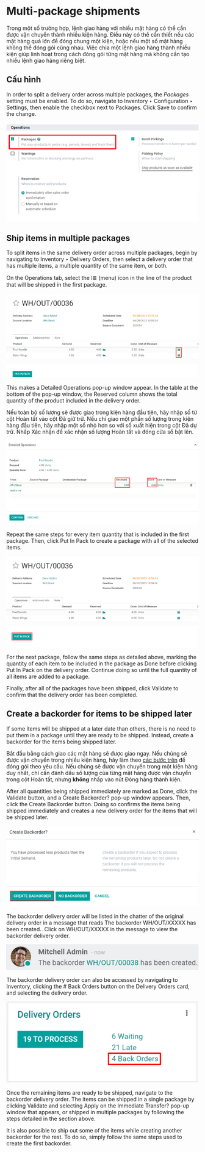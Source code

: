 # Multi-package shipments

Trong một số trường hợp, lệnh giao hàng với nhiều mặt hàng có thể cần được vận chuyển thành nhiều kiện hàng. Điều này có thể cần thiết nếu các mặt hàng quá lớn để đóng chung một kiện, hoặc nếu một số mặt hàng không thể đóng gói cùng nhau. Việc chia một lệnh giao hàng thành nhiều kiện giúp linh hoạt trong cách đóng gói từng mặt hàng mà không cần tạo nhiều lệnh giao hàng riêng biệt.

## Cấu hình

In order to split a delivery order across multiple packages, the *Packages* setting must be enabled.
To do so, navigate to Inventory ‣ Configuration ‣ Settings, then enable the
checkbox next to Packages. Click Save to confirm the change.

![The Packages setting on the Inventory app settings page.](../../../../../_images/packages-setting.png)

<a id="inventory-shipping-multiple-packages"></a>

## Ship items in multiple packages

To split items in the same delivery order across multiple packages, begin by navigating to
Inventory ‣ Delivery Orders, then select a delivery order that has multiple
items, a multiple quantity of the same item, or both.

On the Operations tab, select the ⁞≣ (menu) icon in the line of the product
that will be shipped in the first package.

![The menu icon for a product in a delivery order.](../../../../../_images/product-menu-icon.png)

This makes a Detailed Operations pop-up window appear. In the table at the bottom of the
pop-up window, the Reserved column shows the total quantity of the product included in
the delivery order.

Nếu toàn bộ số lượng sẽ được giao trong kiện hàng đầu tiên, hãy nhập số từ cột Hoàn tất vào cột Đã giữ trữ. Nếu chỉ giao một phần số lượng trong kiện hàng đầu tiên, hãy nhập một số nhỏ hơn so với số xuất hiện trong cột Đã dự trữ. Nhấp Xác nhận để xác nhận số lượng Hoàn tất và đóng cửa sổ bật lên.

![The Detailed Operations pop-up for a product in a delivery order.](../../../../../_images/detailed-operations1.png)

Repeat the same steps for every item quantity that is included in the first package. Then, click
Put In Pack to create a package with all of the selected items.

![The Put In Pack button on a delivery order.](../../../../../_images/put-in-pack1.png)

For the next package, follow the same steps as detailed above, marking the quantity of each item to
be included in the package as Done before clicking Put In Pack on the
delivery order. Continue doing so until the full quantity of all items are added to a package.

Finally, after all of the packages have been shipped, click Validate to confirm that the
delivery order has been completed.

## Create a backorder for items to be shipped later

If some items will be shipped at a later date than others, there is no need to put them in a package
until they are ready to be shipped. Instead, create a backorder for the items being shipped later.

Bắt đầu bằng cách giao các mặt hàng sẽ được giao ngay. Nếu chúng sẽ được vận chuyển trong nhiều kiện hàng, hãy làm theo [các bước trên](#inventory-shipping-multiple-packages) để đóng gói theo yêu cầu. Nếu chúng sẽ được vận chuyển trong một kiện hàng duy nhất, chỉ cần đánh dấu số lượng của từng mặt hàng được vận chuyển trong cột Hoàn tất, nhưng **không** nhấp vào nút Đóng hàng thành kiện.

After all quantities being shipped immediately are marked as Done, click the
Validate button, and a Create Backorder? pop-up window appears. Then, click
the Create Backorder button. Doing so confirms the items being shipped immediately and
creates a new delivery order for the items that will be shipped later.

![The Create Backorder? pop-up window.](../../../../../_images/backorder-pop-up.png)

The backorder delivery order will be listed in the chatter of the original delivery order in a
message that reads The backorder WH/OUT/XXXXX has been created.. Click on
WH/OUT/XXXXX in the message to view the backorder delivery order.

![The backorder delivery order listed in the chatter of the original delivery order.](../../../../../_images/backorder-chatter.png)

The backorder delivery order can also be accessed by navigating to Inventory,
clicking the # Back Orders button on the Delivery Orders card, and selecting
the delivery order.

![The Back Orders button on the Delivery Orders card.](../../../../../_images/back-orders-button.png)

Once the remaining items are ready to be shipped, navigate to the backorder delivery order. The
items can be shipped in a single package by clicking Validate and selecting
Apply on the Immediate Transfer? pop-up window that appears, or shipped in
multiple packages by following the steps detailed in the section above.

It is also possible to ship out some of the items while creating another backorder for the rest. To
do so, simply follow the same steps used to create the first backorder.
